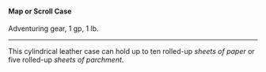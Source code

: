 #### Map or Scroll Case

Adventuring gear, 1 gp, 1 lb.

---

This cylindrical leather case can hold up to ten rolled-up *sheets of paper* or five rolled-up *sheets of parchment*.